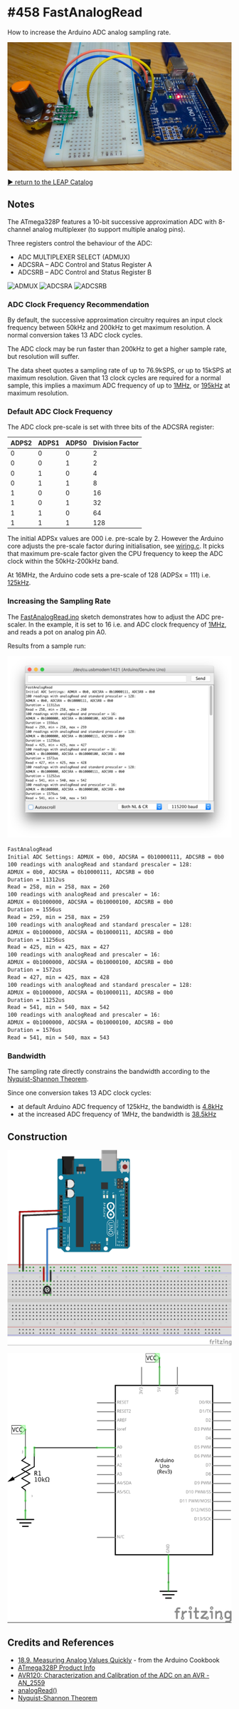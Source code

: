 # #458 FastAnalogRead

How to increase the Arduino ADC analog sampling rate.

![Build](./assets/FastAnalogRead_build.jpg?raw=true)

[:arrow_forward: return to the LEAP Catalog](https://leap.tardate.com)

## Notes

The ATmega328P features a 10-bit successive approximation ADC with 8-channel analog multiplexer (to support multiple analog pins).

Three registers control the behaviour of the ADC:

* ADC MULTIPLEXER SELECT (ADMUX)
* ADCSRA – ADC Control and Status Register A
* ADCSRB – ADC Control and Status Register B

![ADMUX](./assets/ADMUX.jpg?raw=true)
![ADCSRA](./assets/ADCSRA.jpg?raw=true)
![ADCSRB](./assets/ADCSRB.jpg?raw=true)

### ADC Clock Frequency Recommendation

By default, the successive approximation circuitry requires an input clock frequency between 50kHz and 200kHz to get maximum resolution.
A normal conversion takes 13 ADC clock cycles.

The ADC clock may be run faster than 200kHz to get a higher sample rate, but resolution will suffer.

The data sheet quotes a sampling rate of up to 76.9kSPS, or up to 15kSPS at maximum resolution.
Given that 13 clock cycles are required for a normal sample,
this implies a maximum ADC frequency of up to [1MHz](https://www.wolframalpha.com/input/?i=76.9kHz*13),
or [195kHz](https://www.wolframalpha.com/input/?i=15kHz*13) at maximum resolution.

### Default ADC Clock Frequency

The ADC clock pre-scale is set with three bits of the ADCSRA register:

| ADPS2 | ADPS1 | ADPS0 | Division Factor |
|-------|-------|-------|-----------------|
|     0 |     0 |     0 | 2               |
|     0 |     0 |     1 | 2               |
|     0 |     1 |     0 | 4               |
|     0 |     1 |     1 | 8               |
|     1 |     0 |     0 | 16              |
|     1 |     0 |     1 | 32              |
|     1 |     1 |     0 | 64              |
|     1 |     1 |     1 | 128             |

The initial ADPSx values are 000 i.e. pre-scale by 2.
However the Arduino core adjusts the pre-scale factor during initialisation, see
[wiring.c](https://github.com/arduino/ArduinoCore-avr/blob/master/cores/arduino/wiring.c#L353).
It picks that maximum pre-scale factor given the CPU frequency to keep the ADC clock within the 50kHz-200kHz band.

At 16MHz, the Arduino code sets a pre-scale of 128 (ADPSx = 111) i.e. [125kHz](https://www.wolframalpha.com/input/?i=16MHz%2F128).

### Increasing the Sampling Rate

The [FastAnalogRead.ino](./FastAnalogRead.ino) sketch demonstrates how to adjust the ADC pre-scaler.
In the example, it is set to 16 i.e. and ADC clock frequency of [1MHz](https://www.wolframalpha.com/input/?i=16MHz%2F16),
and reads a pot on analog pin A0.

Results from a sample run:

![console](./assets/console.png?raw=true)

```bash
FastAnalogRead
Initial ADC Settings: ADMUX = 0b0, ADCSRA = 0b10000111, ADCSRB = 0b0
100 readings with analogRead and standard prescaler = 128:
ADMUX = 0b0, ADCSRA = 0b10000111, ADCSRB = 0b0
Duration = 11312us
Read = 258, min = 258, max = 260
100 readings with analogRead and prescaler = 16:
ADMUX = 0b1000000, ADCSRA = 0b10000100, ADCSRB = 0b0
Duration = 1556us
Read = 259, min = 258, max = 259
100 readings with analogRead and standard prescaler = 128:
ADMUX = 0b1000000, ADCSRA = 0b10000111, ADCSRB = 0b0
Duration = 11256us
Read = 425, min = 425, max = 427
100 readings with analogRead and prescaler = 16:
ADMUX = 0b1000000, ADCSRA = 0b10000100, ADCSRB = 0b0
Duration = 1572us
Read = 427, min = 425, max = 428
100 readings with analogRead and standard prescaler = 128:
ADMUX = 0b1000000, ADCSRA = 0b10000111, ADCSRB = 0b0
Duration = 11252us
Read = 541, min = 540, max = 542
100 readings with analogRead and prescaler = 16:
ADMUX = 0b1000000, ADCSRA = 0b10000100, ADCSRB = 0b0
Duration = 1576us
Read = 541, min = 540, max = 543
```

### Bandwidth

The sampling rate directly constrains the bandwidth according to the [Nyquist-Shannon Theorem](https://en.wikipedia.org/wiki/Nyquist%E2%80%93Shannon_sampling_theorem).

Since one conversion takes 13 ADC clock cycles:

* at default Arduino ADC frequency of 125kHz, the bandwidth is [4.8kHz](https://www.wolframalpha.com/input/?i=125kHz%2F13%2F2)
* at the increased ADC frequency of 1MHz, the bandwidth is [38.5kHz](https://www.wolframalpha.com/input/?i=1MHz%2F13%2F2)

## Construction

![Breadboard](./assets/FastAnalogRead_bb.jpg?raw=true)

![Schematic](./assets/FastAnalogRead_schematic.jpg?raw=true)

## Credits and References

* [18.9. Measuring Analog Values Quickly](http://www.amazon.com/gp/product/1449313876/ref=as_li_tl?ie=UTF8&camp=1789&creative=390957&creativeASIN=1449313876&linkCode=as2&tag=itsaprli-20&linkId=5F6YF3D5RCEZYXUU) - from the Arduino Cookbook
* [ATmega328P Product Info](https://www.microchip.com/wwwproducts/en/ATmega328P)
* [AVR120: Characterization and Calibration of the ADC on an AVR - AN_2559](https://www.microchip.com/wwwAppNotes/AppNotes.aspx?appnote=en591791)
* [analogRead()](https://www.arduino.cc/en/Reference/AnalogRead)
* [Nyquist-Shannon Theorem](https://en.wikipedia.org/wiki/Nyquist%E2%80%93Shannon_sampling_theorem)
